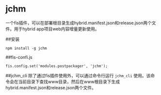 jchm
=====

一个fis插件，可以在部署根目录生成hybrid.manifest.json和release.json两个文件。用于hybrid app项目web内容增量更新使用。

##安装
```
npm install -g jchm
```

##fis-confi.js
```
fis.config.set('modules.postpackager', 'jchm');
```

##jchm_cli
除了通过fis插件使用外，可以通过命令行运行 ```jchm_cli``` 使用。该命令会在当前目录下查找www目录，然后在www根目录下生成hybrid.manifest.json和release.json两个文件。

